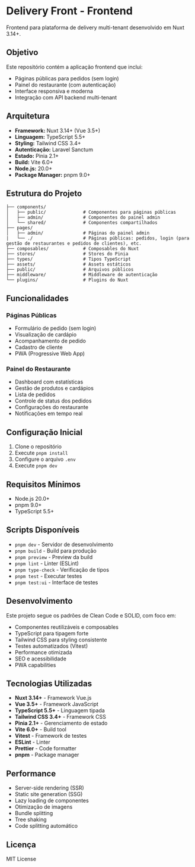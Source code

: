 # Delivery Front - Frontend

Frontend para plataforma de delivery multi-tenant desenvolvido em Nuxt 3.14+.

## Objetivo

Este repositório contém a aplicação frontend que inclui:
- Páginas públicas para pedidos (sem login)
- Painel do restaurante (com autenticação)
- Interface responsiva e moderna
- Integração com API backend multi-tenant

## Arquitetura

- **Framework:** Nuxt 3.14+ (Vue 3.5+)
- **Linguagem:** TypeScript 5.5+
- **Styling:** Tailwind CSS 3.4+
- **Autenticação:** Laravel Sanctum
- **Estado:** Pinia 2.1+
- **Build:** Vite 6.0+
- **Node.js:** 20.0+
- **Package Manager:** pnpm 9.0+

## Estrutura do Projeto

```
├── components/
│   ├── public/              # Componentes para páginas públicas
│   ├── admin/               # Componentes do painel admin
│   └── shared/              # Componentes compartilhados
├── pages/
│   ├── admin/               # Páginas do painel admin
|   └── ./                   # Páginas públicas: pedidos, login (para gestão de restaurantes e pedidos de clientes), etc.
├── composables/             # Composables do Nuxt
├── stores/                  # Stores do Pinia
├── types/                   # Tipos TypeScript
├── assets/                  # Assets estáticos
├── public/                  # Arquivos públicos
├── middleware/              # Middleware de autenticação
└── plugins/                 # Plugins do Nuxt
```

## Funcionalidades

### Páginas Públicas
- Formulário de pedido (sem login)
- Visualização de cardápio
- Acompanhamento de pedido
- Cadastro de cliente
- PWA (Progressive Web App)

### Painel do Restaurante
- Dashboard com estatísticas
- Gestão de produtos e cardápios
- Lista de pedidos
- Controle de status dos pedidos
- Configurações do restaurante
- Notificações em tempo real

## Configuração Inicial

1. Clone o repositório
2. Execute `pnpm install`
3. Configure o arquivo `.env`
4. Execute `pnpm dev`

## Requisitos Mínimos

- Node.js 20.0+
- pnpm 9.0+
- TypeScript 5.5+

## Scripts Disponíveis

- `pnpm dev` - Servidor de desenvolvimento
- `pnpm build` - Build para produção
- `pnpm preview` - Preview da build
- `pnpm lint` - Linter (ESLint)
- `pnpm type-check` - Verificação de tipos
- `pnpm test` - Executar testes
- `pnpm test:ui` - Interface de testes

## Desenvolvimento

Este projeto segue os padrões de Clean Code e SOLID, com foco em:
- Componentes reutilizáveis e composables
- TypeScript para tipagem forte
- Tailwind CSS para styling consistente
- Testes automatizados (Vitest)
- Performance otimizada
- SEO e acessibilidade
- PWA capabilities

## Tecnologias Utilizadas

- **Nuxt 3.14+** - Framework Vue.js
- **Vue 3.5+** - Framework JavaScript
- **TypeScript 5.5+** - Linguagem tipada
- **Tailwind CSS 3.4+** - Framework CSS
- **Pinia 2.1+** - Gerenciamento de estado
- **Vite 6.0+** - Build tool
- **Vitest** - Framework de testes
- **ESLint** - Linter
- **Prettier** - Code formatter
- **pnpm** - Package manager

## Performance

- Server-side rendering (SSR)
- Static site generation (SSG)
- Lazy loading de componentes
- Otimização de imagens
- Bundle splitting
- Tree shaking
- Code splitting automático

## Licença

MIT License